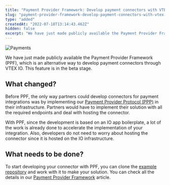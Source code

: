```yaml
---
title: "Payment Provider Framework: Develop payment connectors with VTEX IO"
slug: "payment-provider-framework-develop-payment-connectors-with-vtex-io"
type: "added"
createdAt: "2022-07-18T13:14:43.462Z"
hidden: false
excerpt: "We have just made publicly available the Payment Provider Framework (PPF), which is an alternative way to develop payment connectors through VTEX IO. This feature is in the beta stage."
---
```


![Payments](https://cdn.jsdelivr.net/gh/vtexdocs/dev-portal-content@main/images/payment-provider-framework-develop-payment-connectors-with-vtex-io-0.png)

We have just made publicly available the Payment Provider Framework (PPF), which is an alternative way to develop payment connectors through VTEX IO. This feature is in the beta stage.

## What changed?

Before PPF, the only way partners could develop connectors for payment integrations was by implementing our [Payment Provider Protocol (PPP)](https://developers.vtex.com/vtex-rest-api/docs/payments-integration-payment-provider-protocol) in their infrastructure. Partners would have to implement their solution with all the required endpoints and deal with hosting the connector.

With PPF, since the development is based on an IO app boilerplate, a lot of the work is already done to accelerate the implementation of your integration. Also, developers do not need to worry about hosting the connector since it is hosted on the IO infrastructure.

## What needs to be done?

To start developing your connector with PPF, you can clone the [example repository](https://github.com/vtex-apps/payment-provider-example) and work with it to make your solution. You can check all the details in our [Payment Provider Framework](https://developers.vtex.com/vtex-rest-api/docs/payments-integration-payment-provider-framework) article.
